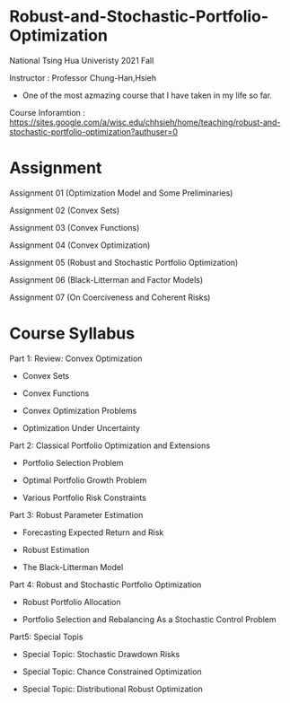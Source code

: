 # Robust-and-Stochastic-Portfolio-Optimization

National Tsing Hua Univeristy 2021 Fall

Instructor : Professor Chung-Han,Hsieh

- One of the most azmazing course that I have taken in my life so far.

Course Inforamtion : https://sites.google.com/a/wisc.edu/chhsieh/home/teaching/robust-and-stochastic-portfolio-optimization?authuser=0

# Assignment

Assignment 01 (Optimization Model and Some Preliminaries)

Assignment 02 (Convex Sets)

Assignment 03 (Convex Functions)

Assignment 04 (Convex Optimization)

Assignment 05 (Robust and Stochastic Portfolio Optimization)

Assignment 06 (Black-Litterman and Factor Models) 

Assignment 07 (On Coerciveness and Coherent Risks)

# Course Syllabus

Part 1: Review: Convex Optimization

  - Convex Sets

  - Convex Functions

  - Convex Optimization Problems

  - Optimization Under Uncertainty

Part 2: Classical Portfolio Optimization and Extensions

  - Portfolio Selection Problem

  - Optimal Portfolio Growth Problem

  - Various Portfolio Risk Constraints

Part 3: Robust Parameter Estimation

  - Forecasting Expected Return and Risk

  - Robust Estimation

  - The Black-Litterman Model

Part 4: Robust and Stochastic Portfolio Optimization

  - Robust Portfolio Allocation

  - Portfolio Selection and Rebalancing As a Stochastic Control Problem

Part5: Special Topis

  - Special Topic: Stochastic Drawdown Risks

  - Special Topic: Chance Constrained Optimization

  - Special Topic: Distributional Robust Optimization

